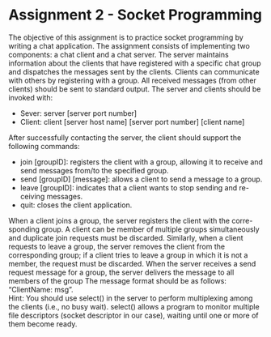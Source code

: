 # Assignment 2 - Socket Programming

The objective of this assignment is to practice socket programming by writing
a chat application. The assignment consists of implementing two components:
a chat client and a chat server. The server maintains information about
the clients that have registered with a specific chat group and dispatches the
messages sent by the clients.
Clients can communicate with others by registering with a group. All
received messages (from other clients) should be sent to standard output. The
server and clients should be invoked with:

* Sever: server \[server port number\]
* Client: client \[server host name\] \[server port number\] \[client name\]

After successfully contacting the server, the client should support the
following commands:

* join [groupID]: registers the client with a group, allowing it to receive
and send messages from/to the specified group.
* send \[groupID\] \[message\]: allows a client to send a message to a group.
* leave \[groupID\]: indicates that a client wants to stop sending and re-
ceiving messages.
* quit: closes the client application.

When a client joins a group, the server registers the client with the corre-
sponding group. A client can be member of multiple groups simultaneously and
duplicate join requests must be discarded. Similarly, when a client requests to
leave a group, the server removes the client from the corresponding group; if a
client tries to leave a group in which it is not a member, the request must be
discarded. When the server receives a send request message for a group, the
server delivers the message to all members of the group The message format
should be as follows: “ClientName: msg”.  
Hint: You should use select() in the server to perform multiplexing among
the clients (i.e., no busy wait). select() allows a program to monitor multiple
file descriptors (socket descriptor in our case), waiting until one or more of them
become ready.
